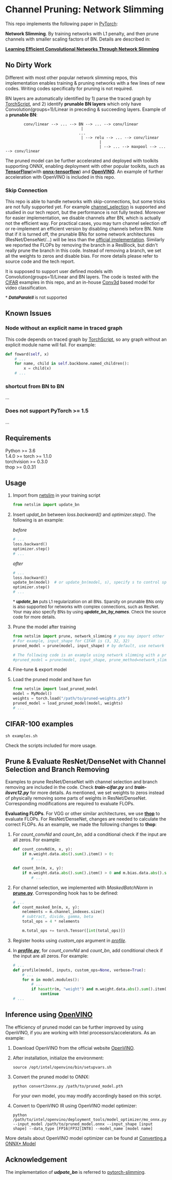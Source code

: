 # Channel Pruning: Network Slimming

This repo implements the following paper in [PyTorch](https://pytorch.org):  

**Network Slimming**. By training networks with L1 penalty, and then prune channels with smaller scaling factors of BN. Details are described in:

[**Learning Efficient Convolutional Networks Through Network Slimming**](http://openaccess.thecvf.com/content_ICCV_2017/papers/Liu_Learning_Efficient_Convolutional_ICCV_2017_paper.pdf)

## No Dirty Work

Different with most other popular network slimming repos, this implementation enables training & pruning networks with a few lines of new codes. Writing codes specifically for pruning is not required. 

BN layers are automatically identified by 1) parse the traced graph by [TorchScript](https://pytorch.org/docs/stable/jit.html), and 2) identify **prunable BN layers** which only have Convolution(groups=1)/Linear in preceding & succeeding layers. Example of a **prunable BN**:

            conv/linear --> ... --> BN --> ... --> conv/linear
                                     |
                                    ...
                                     | --> relu --> ... --> conv/linear
                                             |
                                             | --> ... --> maxpool --> ... --> conv/linear
The pruned model can be further accelerated and deployed with toolkits supporting ONNX, enabling deployment with other popular toolkits, such as [**TensorFlow**](https://www.tensorflow.org/)(with [**onnx-tensorflow**](https://github.com/onnx/onnx-tensorflow)) and [**OpenVINO**](https://software.intel.com/en-us/openvino-toolkit). An example of further acceleration with OpenVINO is included in this repo.

### Skip Connection

This repo is able to handle networks with skip-connections, but some tricks are not fully supported yet. For example [channel_selection](https://github.com/Eric-mingjie/network-slimming/blob/master/models/channel_selection.py) is supported and studied in our tech report, but the performance is not fully tested. Moreover for easier implementation, we disable channels after BN, which is actually not the efficient way. For practical cases, you may turn channel selection off or re-implement an efficient version by disabling channels before BN. Note that if it is turned off, the prunable BNs for some network architectures (ResNet/DenseNet/...) will be less than the [official implementation](https://github.com/Eric-mingjie/network-slimming). Similarly we reported the FLOPs by removing the branch in a ResBlock, but didn't really prune the branch in this code. Instead of removing a branch, we set all the weights to zeros and disable bias. For more details please refer to source code and the tech report. 

It is supposed to support user defined models with Convolution(groups=1)/Linear and BN layers. The code is tested with the [CIFAR](https://www.cs.toronto.edu/~kriz/cifar.html) examples in this repo, and an in-house [Conv3d](https://pytorch.org/docs/stable/nn.html#conv3d) based model for video classification. 

<font size=2> \* ***DataParalell*** is not supported </font>

## Known Issues

### Node without an explicit name in traced graph
This code depends on traced graph by [TorchScript](https://pytorch.org/docs/stable/jit.html), so any graph without an explicit module name will fail. For example:

   ```python
   def foward(self, x)
       # ...
       for name, child in self.backbone.named_children():
           x = child(x)
       # ...
   ```
### shortcut from BN to BN

...

### Does not support PyTorch >= 1.5

...

## Requirements

Python >= 3.6  
1.4.0 >= torch >= 1.1.0  
torchvision >= 0.3.0  
thop >= 0.0.31  

## Usage

1. Import from [netslim](./netslim) in your training script
   
     ```python
   from netslim import update_bn
   ```
   
2. Insert *updat_bn* between *loss.backward()* and *optimizer.step()*. The following is an example:

   *before*

   ```python
   # ...
   loss.backward()
   optimizer.step()
   # ...
   ```

   *after*

      ```python
   # ...
   loss.backward()
   update_bn(model)  # or update_bn(model, s), specify s to control sparsity on BN
   optimizer.step()
   # ...
      ```

   <font size=2> \* ***update_bn*** puts L1 regularization on all BNs. Sparsity on prunable BNs only is also supported for networks with complex connections, such as ResNet. Your may also specify BNs by using ***update_bn_by_names***. Check the source code for more details. </font>

3. Prune the model after training

   ```python
   from netslim import prune, network_slimming # you may import other available methods
   # For example, input_shape for CIFAR is (3, 32, 32)
   pruned_model = prune(model, input_shape) # by default, use network slimming
   
   # The following code is an example using network slimming with a prune ratio of 0.4
   #pruned_model = prune(model, input_shape, prune_method=network_slimming, prune_ratio=0.4)
   ```

4. Fine-tune & export model

5. Load the pruned model and have fun

   ```python
   from netslim import load_pruned_model
   model = MyModel()
   weights = torch.load("/path/to/pruned-weights.pth")
   pruned_model = load_pruned_model(model, weights)
   # ...
   ```

## CIFAR-100 examples

   ```shell
sh examples.sh
   ```

Check the scripts included for more usage.

## Prune & Evaluate ResNet/DenseNet with Channel Selection and Branch Removing

Examples to prune ResNet/DenseNet with channel selection and branch removing are included in the code. Check ***train-cifar.py*** and ***train-ilsvrc12.py*** for more details. As mentioned, we set weights to zeros instead of physically removing some parts of weights in ResNet/DenseNet. Corresponding modifications are required to evaluate FLOPs. 

**Evaluating FLOPs**. For VGG or other similar architectures, we use [**thop**](https://github.com/Lyken17/pytorch-OpCounter) to evaluate FLOPs. For ResNet/DenseNet, changes are needed to calculate the correct FLOPs. As an example, we made the following changes to **thop**:

1. For *count_convNd* and *count_bn*, add a conditional check if the input are all zeros. For example:

   ```python
   def count_convNd(m, x, y):
       if m.weight.data.abs().sum().item() > 0:
           # ...
   
   def count_bn(m, x, y):
       if m.weight.data.abs().sum().item() > 0 and m.bias.data.abs().sum().item() > 0:
           # ...
   ```
   
2. For channel selection, we implemented with *MaskedBatchNorm* in [**prune.py**](https://github.com/yeyun11/netslim/blob/master/netslim/prune.py). Corresponding hook has to be defined:

   ```python
   # ...
   def count_masked_bn(m, x, y):
       nelements = m.channel_indexes.size()
       # subtract, divide, gamma, beta
       total_ops = 4 * nelements
   
       m.total_ops += torch.Tensor([int(total_ops)])
   ```

3. Register hooks using *custom_ops* argument in [*profile*](https://github.com/Lyken17/pytorch-OpCounter/blob/master/thop/profile.py).
   
4. In [***profile.py***](https://github.com/Lyken17/pytorch-OpCounter/blob/master/thop/profile.py), for *count_convNd* and *count_bn*, add conditional check if the input are all zeros. For example:

   ```python
   # ...
   def profile(model, inputs, custom_ops=None, verbose=True):
       # ...
       for m in model.modules():
           # ...
           if hasattr(m, "weight") and m.weight.data.abs().sum().item() == 0:
               continue
   # ...
   ```

## Inference using [OpenVINO](https://software.intel.com/en-us/openvino-toolkit)

The efficiency of pruned model can be further improved by using OpenVINO, if you are working with Intel processors/accelerators.  As an example:

1. Download OpenVINO from the official website [OpenVINO](https://software.intel.com/en-us/openvino-toolkit).

2. After installation, initialize the environment:

   ```shell
   source /opt/intel/openvino/bin/setupvars.sh
   ```

3. Convert the pruned model to ONNX:

   ```shell
   python convert2onnx.py /path/to/pruned_model.pth
   ```
   
   For your own model, you may modify accordingly based on this script. 
   
4. Convert to OpenVINO IR using OpenVINO model optimizer:

   ```shell
   python /path/to/intel/openvino/deployment_tools/model_optimizer/mo_onnx.py --input_model /path/to/pruned_model.onnx --input_shape [input shape] --data_type [FP16|FP32|INT8] --model_name [model name]
   ```

More details about OpenVINO model optimizer can be found at [Converting a ONNX* Model](https://docs.openvinotoolkit.org/latest/_docs_MO_DG_prepare_model_convert_model_Convert_Model_From_ONNX.html)

## Acknowledgement

The implementation of ***udpate_bn*** is referred to [pytorch-slimming](https://github.com/foolwood/pytorch-slimming).
